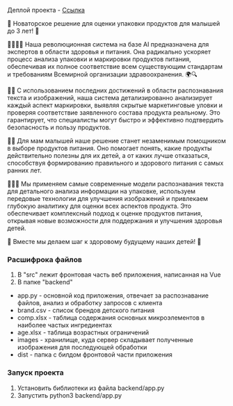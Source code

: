 Деплой проекта - [Ссылка](http://62.84.121.107:5000/home)

🚀 Новаторское решение для оценки упаковки продуктов для малышей до 3 лет! 🍼

👩‍🔬👨‍💻 Наша революционная система на базе AI предназначена для экспертов в области здоровья и питания. Она радикально ускоряет процесс анализа упаковки и маркировки продуктов питания, обеспечивая их полное соответствие всем существующим стандартам и требованиям Всемирной организации здравоохранения. 🌍🔍

📸💡 С использованием последних достижений в области распознавания текста и изображений, наша система детализированно анализирует каждый аспект маркировки, выявляя скрытые маркетинговые уловки и проверяя соответствие заявленного состава продукта реальному. Это гарантирует, что специалисты могут быстро и эффективно подтвердить безопасность и пользу продуктов.

👶👧 Для мам малышей наше решение станет незаменимым помощником в выборе продуктов питания. Оно помогает понять, какие продукты действительно полезны для их детей, а от каких лучше отказаться, способствуя формированию правильного и здорового питания с самых ранних лет.

🔬🥦🥕 Мы применяем самые современные модели распознавания текста для детального анализа информации на упаковке, используем передовые технологии для улучшения изображений и привлекаем глубокую аналитику для оценки всех аспектов продукта. Это обеспечивает комплексный подход к оценке продуктов питания, открывая новые возможности для поддержания и улучшения здоровья детей.

🌈 Вместе мы делаем шаг к здоровому будущему наших детей! 💖

### Расшифрока файлов
1. В "src" лежит фронтовая часть веб приложения, написанная на Vue
2. В папке "backend"
  * app.py - основной код приложения, отвечает за распознавание файлов, анализ и обработку запросов с клиента
  * brand.csv - список брендов детского питания
  * comp.xlsx - таблица содержания основных микроэлементов в наиболее частых ингредиентах
  * age.xlsx - таблица возрастных ограничений
  * images - хранилище, куда сервер складывает полученные изображения для последующей обработки
  * dist - папка с билдом фронтовой части приложения

### Запуск проекта
1. Установить библиотеки из файла backend/app.py
2. Запустить python3 backend/app.py